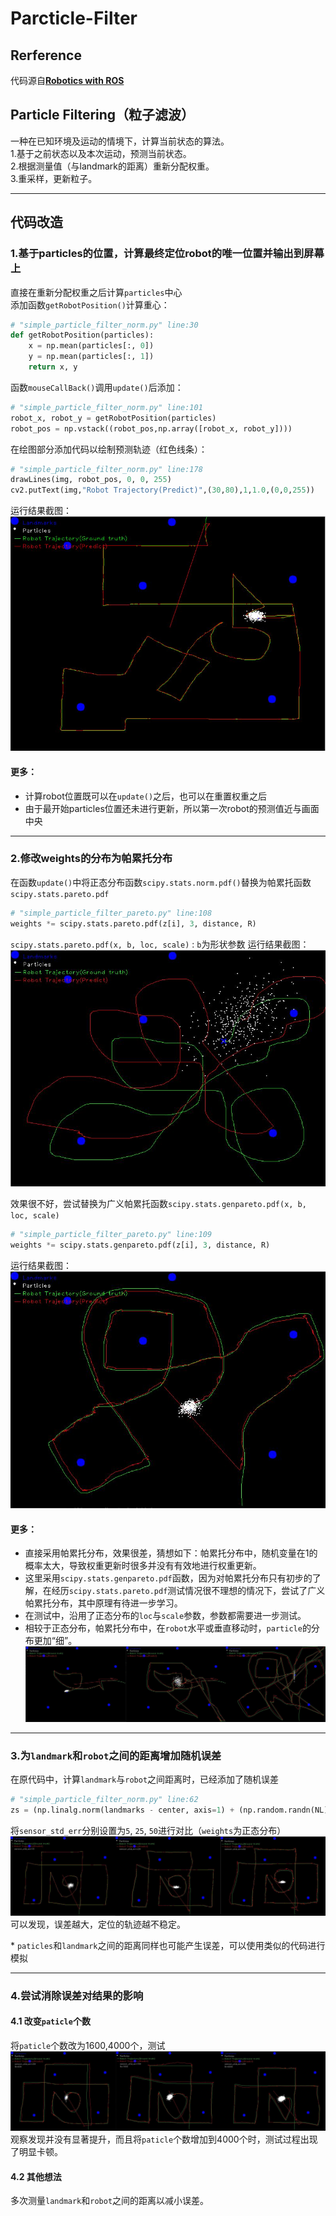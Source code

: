 # Parcticle-Filter

## Rerference
代码源自[__Robotics with ROS__](http://ros-developer.com/2019/04/10/parcticle-filter-explained-with-python-code-from-scratch/)

## Particle Filtering（粒子滤波）
一种在已知环境及运动的情境下，计算当前状态的算法。  
1.基于之前状态以及本次运动，预测当前状态。  
2.根据测量值（与landmark的距离）重新分配权重。  
3.重采样，更新粒子。  

***

## 代码改造
### 1.基于particles的位置，计算最终定位robot的唯一位置并输出到屏幕上  
直接在重新分配权重之后计算`particles`中心  
添加函数`getRobotPosition()`计算重心：  
```python
# "simple_particle_filter_norm.py" line:30
def getRobotPosition(particles):
    x = np.mean(particles[:, 0])
    y = np.mean(particles[:, 1])
    return x, y
```
函数`mouseCallBack()`调用`update()`后添加：  
```python
# "simple_particle_filter_norm.py" line:101
robot_x, robot_y = getRobotPosition(particles)
robot_pos = np.vstack((robot_pos,np.array([robot_x, robot_y])))
```  
在绘图部分添加代码以绘制预测轨迹（红色线条）：
```python
# "simple_particle_filter_norm.py" line:178
drawLines(img, robot_pos, 0, 0, 255)
cv2.putText(img,"Robot Trajectory(Predict)",(30,80),1,1.0,(0,0,255))
```
运行结果截图：  
![](./images/q-1.jpg)  
#### 更多：  
+ 计算robot位置既可以在`update()`之后，也可以在重置权重之后
+ 由于最开始particles位置还未进行更新，所以第一次robot的预测值近与画面中央

***

### 2.修改weights的分布为帕累托分布  
在函数`update()`中将正态分布函数`scipy.stats.norm.pdf()`替换为帕累托函数`scipy.stats.pareto.pdf`
```python
# "simple_particle_filter_pareto.py" line:108
weights *= scipy.stats.pareto.pdf(z[i], 3, distance, R) 
```  
`scipy.stats.pareto.pdf(x, b, loc, scale)` : `b`为形状参数
运行结果截图：  
![](./images/q-2-1.jpg)  
  
效果很不好，尝试替换为广义帕累托函数`scipy.stats.genpareto.pdf(x, b, loc, scale)`  
```python
# "simple_particle_filter_pareto.py" line:109
weights *= scipy.stats.genpareto.pdf(z[i], 3, distance, R) 
```
运行结果截图：  
![](./images/q-2-2.jpg)  

#### 更多：  
+ 直接采用帕累托分布，效果很差，猜想如下：帕累托分布中，随机变量在1的概率太大，导致权重更新时很多并没有有效地进行权重更新。
+ 这里采用`scipy.stats.genpareto.pdf`函数，因为对帕累托分布只有初步的了解，在经历`scipy.stats.pareto.pdf`测试情况很不理想的情况下，尝试了广义帕累托分布，其中原理有待进一步学习。
+ 在测试中，沿用了正态分布的`loc`与`scale`参数，参数都需要进一步测试。
+ 相较于正态分布，帕累托分布中，在`robot`水平或垂直移动时，`particle`的分布更加“细”。
![](./images/q-2-3.jpg)  
***

### 3.为`landmark`和`robot`之间的距离增加随机误差  
在原代码中，计算`landmark`与`robot`之间距离时，已经添加了随机误差  
```python
# "simple_particle_filter_norm.py" line:62
zs = (np.linalg.norm(landmarks - center, axis=1) + (np.random.randn(NL) * sensor_std_err))
```
将`sensor_std_err`分别设置为`5`, `25`, `50`进行对比（`weights`为正态分布）
![](./images/q-3-1.jpg)  
可以发现，误差越大，定位的轨迹越不稳定。

\* `paticles`和`landmark`之间的距离同样也可能产生误差，可以使用类似的代码进行模拟
***
### 4.尝试消除误差对结果的影响
#### 4.1 改变`paticle`个数
将`paticle`个数改为1600,4000个，测试  
![](./images/q-4-1.jpg)
观察发现并没有显著提升，而且将`paticle`个数增加到4000个时，测试过程出现了明显卡顿。  
  
#### 4.2 其他想法  
多次测量`landmark`和`robot`之间的距离以减小误差。